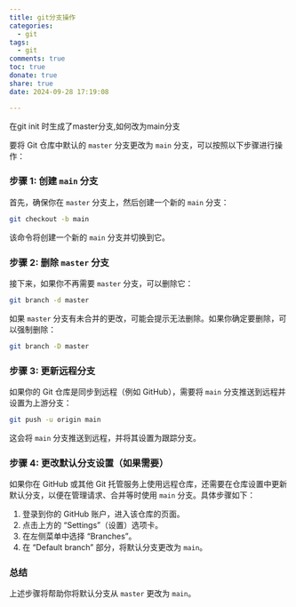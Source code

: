 ```yaml
---
title: git分支操作
categories:
  - git
tags:
  - git
comments: true
toc: true
donate: true
share: true
date: 2024-09-28 17:19:08

---
```


在git init 时生成了master分支,如何改为main分支

要将 Git 仓库中默认的 `master` 分支更改为 `main` 分支，可以按照以下步骤进行操作：

### 步骤 1: 创建 `main` 分支

首先，确保你在 `master` 分支上，然后创建一个新的 `main` 分支：

```bash
git checkout -b main
```

该命令将创建一个新的 `main` 分支并切换到它。

### 步骤 2: 删除 `master` 分支

接下来，如果你不再需要 `master` 分支，可以删除它：

```bash
git branch -d master
```

如果 `master` 分支有未合并的更改，可能会提示无法删除。如果你确定要删除，可以强制删除：

```bash
git branch -D master
```

### 步骤 3: 更新远程分支

如果你的 Git 仓库是同步到远程（例如 GitHub），需要将 `main` 分支推送到远程并设置为上游分支：

```bash
git push -u origin main
```

这会将 `main` 分支推送到远程，并将其设置为跟踪分支。

### 步骤 4: 更改默认分支设置（如果需要）

如果你在 GitHub 或其他 Git 托管服务上使用远程仓库，还需要在仓库设置中更新默认分支，以便在管理请求、合并等时使用 `main` 分支。具体步骤如下：

1. 登录到你的 GitHub 账户，进入该仓库的页面。
2. 点击上方的 “Settings”（设置）选项卡。
3. 在左侧菜单中选择 “Branches”。
4. 在 “Default branch” 部分，将默认分支更改为 `main`。

### 总结

上述步骤将帮助你将默认分支从 `master` 更改为 `main`。
